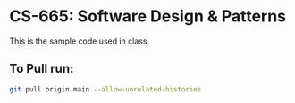 # CS-665: Software Design & Patterns

This is the sample code used in class.

## To Pull run: 
```bash
git pull origin main --allow-unrelated-histories

```
